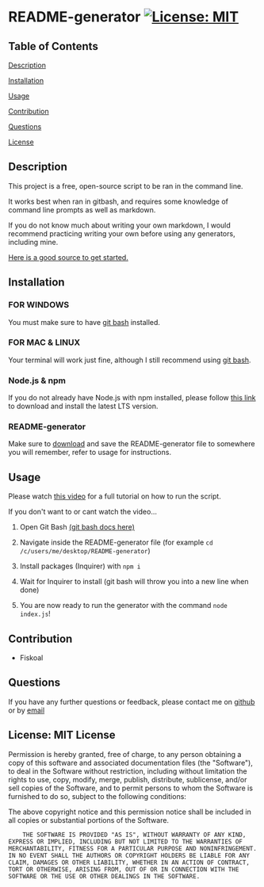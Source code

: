 # README-generator [![License: MIT](https://img.shields.io/badge/License-MIT-yellow.svg)](https://opensource.org/licenses/MIT)
## Table of Contents
[Description](#Description)

[Installation](#Installation)

[Usage](#Usage)

[Contribution](#Contribution)

[Questions](#Questions)

[License](#License)

## Description
This project is a free, open-source script to be ran in the command line. 

It works best when ran in gitbash, and requires some knowledge of command line prompts as well as markdown.

If you do not know much about writing your own markdown, I would recommend practicing writing your own before using any generators, including mine.

[Here is a good source to get started.](https://guides.github.com/features/mastering-markdown/)
## Installation
### FOR WINDOWS
You must make sure to have [git bash](https://git-scm.com/downloads) installed.
### FOR MAC & LINUX
Your terminal will work just fine, although I still recommend using [git bash](https://git-scm.com/downloads).
### Node.js & npm
If you do not already have Node.js with npm installed, please follow [this link](https://nodejs.org/en/download/) to download and install the latest LTS version.
### README-generator
Make sure to [download](https://github.com/Fiskoal/README-generator/archive/refs/heads/main.zip) and save the README-generator file to somewhere you will remember, refer to usage for instructions.
## Usage
Please watch [this video](https://youtu.be/7KLwKdHe6O8) for a full tutorial on how to run the script.

If you don't want to or cant watch the video...

1. Open Git Bash [(git bash docs here)](https://git-scm.com/docs)
       
2. Navigate inside the README-generator file (for example `cd /c/users/me/desktop/README-generator`)
       
3. Install packages (Inquirer) with `npm i`
       
4. Wait for Inquirer to install (git bash will throw you into a new line when done)
       
5. You are now ready to run the generator with the command `node index.js`!
## Contribution
* Fiskoal

## Questions
If you have any further questions or feedback, please contact me on [github](https://github.com/Fiskoal) or by [email](knicleyjakob@gmail.com)
## License: MIT License
Permission is hereby granted, free of charge, to any person obtaining a copy of this software and associated documentation files (the "Software"), to deal in the Software without restriction, including without limitation the rights to use, copy, modify, merge, publish, distribute, sublicense, and/or sell copies of the Software, and to permit persons to whom the Software is furnished to do so, subject to the following conditions:
        
The above copyright notice and this permission notice shall be included in all copies or substantial portions of the Software.
        
        THE SOFTWARE IS PROVIDED "AS IS", WITHOUT WARRANTY OF ANY KIND, EXPRESS OR IMPLIED, INCLUDING BUT NOT LIMITED TO THE WARRANTIES OF MERCHANTABILITY, FITNESS FOR A PARTICULAR PURPOSE AND NONINFRINGEMENT. IN NO EVENT SHALL THE AUTHORS OR COPYRIGHT HOLDERS BE LIABLE FOR ANY CLAIM, DAMAGES OR OTHER LIABILITY, WHETHER IN AN ACTION OF CONTRACT, TORT OR OTHERWISE, ARISING FROM, OUT OF OR IN CONNECTION WITH THE SOFTWARE OR THE USE OR OTHER DEALINGS IN THE SOFTWARE.

